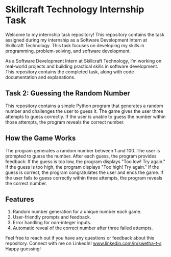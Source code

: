 # Skillcraft Technology Internship Task
Welcome to my internship task repository! This repository contains the task assigned during my internship as a Software Development Intern at Skillcraft Technology. This task focuses on developing my skills in programming, problem-solving, and software development.

As a Software Development Intern at Skillcraft Technology, I’m working on real-world projects and building practical skills in software development. This repository contains the completed task, along with code documentation and explanations.

Task 2: Guessing the Random Number
----------------------------------
This repository contains a simple Python program that generates a random number and challenges the user to guess it. The game gives the user three attempts to guess correctly. If the user is unable to guess the number within those attempts, the program reveals the correct number.

How the Game Works
------------------
The program generates a random number between 1 and 100.
The user is prompted to guess the number.
After each guess, the program provides feedback:
If the guess is too low, the program displays "Too low! Try again."
If the guess is too high, the program displays "Too high! Try again."
If the guess is correct, the program congratulates the user and ends the game.
If the user fails to guess correctly within three attempts, the program reveals the correct number.

Features
--------
1. Random number generation for a unique number each game.
2. User-friendly prompts and feedback.
3. Error handling for non-integer inputs.
4. Automatic reveal of the correct number after three failed attempts.

Feel free to reach out if you have any questions or feedback about this repository. 
Connect with me on LinkedIn! www.linkedin.com/in/swetha-t-s
Happy guessing!
